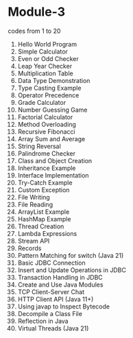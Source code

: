 # Module-3
codes from 1 to 20
1. Hello World Program
2. Simple Calculator
3. Even or Odd Checker
4. Leap Year Checker
5. Multiplication Table
6. Data Type Demonstration
7. Type Casting Example
8. Operator Precedence
9. Grade Calculator
10. Number Guessing Game
11. Factorial Calculator
12. Method Overloading
13. Recursive Fibonacci
14. Array Sum and Average
15. String Reversal
16. Palindrome Checker
17. Class and Object Creation
18. Inheritance Example
19. Interface Implementation
20. Try-Catch Example
21. Custom Exception
22. File Writing
23. File Reading
24. ArrayList Example
25. HashMap Example
26. Thread Creation
27. Lambda Expressions
28. Stream API
29. Records
30. Pattern Matching for switch (Java 21)
31. Basic JDBC Connection
32. Insert and Update Operations in JDBC
33. Transaction Handling in JDBC
34. Create and Use Java Modules
35. TCP Client-Server Chat
36. HTTP Client API (Java 11+)
37. Using javap to Inspect Bytecode
38. Decompile a Class File
39. Reflection in Java
40. Virtual Threads (Java 21)
